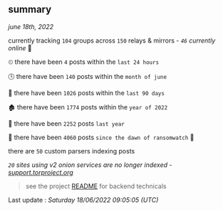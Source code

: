 
## summary
_june 18th, 2022_

currently tracking `104` groups across `150` relays & mirrors - _`46` currently online_ 📡

⏲ there have been `4` posts within the `last 24 hours`

🕓 there have been `140` posts within the `month of june`

📅 there have been `1026` posts within the `last 90 days`

🏚 there have been `1774` posts within the `year of 2022`

🚀 there have been `2252` posts `last year`

🦕 there have been `4060` posts `since the dawn of ransomwatch` 🐣

there are `50` custom parsers indexing posts

_`20` sites using v2 onion services are no longer indexed - [support.torproject.org](https://support.torproject.org/onionservices/v2-deprecation/)_

> see the project [README](https://github.com/jmousqueton/ransomwatch#readme) for backend technicals



Last update : _Saturday 18/06/2022 09:05:05 (UTC)_

